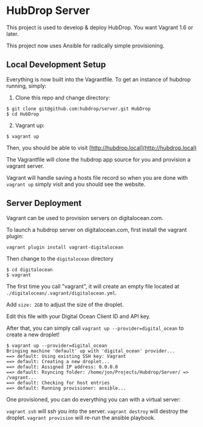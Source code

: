 HubDrop Server
===============

This project is used to develop & deploy HubDrop.  You want Vagrant 1.6 or later.

This project now uses Ansible for radically simple provisioning.

Local Development Setup
-----------------------

Everything is now built into the Vagrantfile.  To get an instance of hubdrop running,
simply:

1. Clone this repo and change directory:

  ```
  $ git clone git@github.com:hubdrop/server.git HubDrop
  $ cd HubDrop
  ```

2. Vagrant up:

  ```
  $ vagrant up
  ```
  Then, you should be able to visit [http://hubdrop.local](http://hubdrop.local) 

The Vagrantfile will clone the hubdrop app source for you and provision a vagrant server.

Vagrant will handle saving a hosts file record so when you are done with `vagrant up` simply visit and you should see the website.

Server Deployment
-----------------

Vagrant can be used to provision servers on digitalocean.com.

To launch a hubdrop server on digitalocean.com, first install the vagrant plugin:

```
vagrant plugin install vagrant-digitalocean
```

Then change to the `digitalocean` directory

```
$ cd digitalocean
$ vagrant
```

The first time you call "vagrant", it will create an empty file located at  `./digitalocean/.vagrant/digitalocean.yml`.

Add `size: 2GB` to adjust the size of the droplet.

Edit this file with your Digital Ocean Client ID and API key.

After that, you can simply call `vagrant up --provider=digital_ocean` to create a new droplet!

```
$ vagrant up --provider=digital_ocean
Bringing machine 'default' up with 'digital_ocean' provider...
==> default: Using existing SSH key: Vagrant
==> default: Creating a new droplet...
==> default: Assigned IP address: 0.0.0.0
==> default: Rsyncing folder: /home/jon/Projects/Hubdrop/Server/ => /vagrant...
==> default: Checking for host entries
==> default: Running provisioner: ansible...
```

One provisioned, you can do everything you can with a virtual server:

`vagrant ssh` will ssh you into the server.
`vagrant destroy` will destroy the droplet.
`vagrant provision` will re-run the ansible playbook.